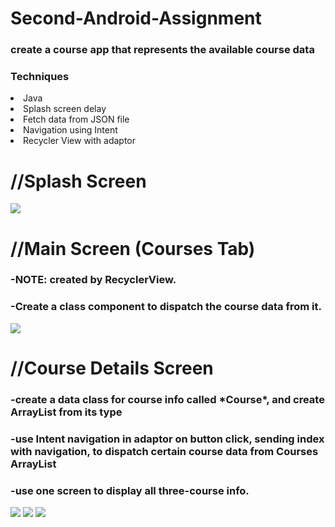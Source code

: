 <h1>Second-Android-Assignment</h1>
<h3>create a course app that represents the available course data</h3>
<h3>Techniques</h3>
<li>Java</li>
<li>Splash screen delay</li>
<li>Fetch data from JSON file</li>
<li>Navigation using Intent</li>
<li>Recycler View with adaptor</li>



<h1>//Splash Screen</h1>
<img src="https://github.com/user-attachments/assets/7ef51ce2-ef57-4e78-b8e9-f2771c175697"/>
<!-- ![Screenshot_1721424765](https://github.com/user-attachments/assets/7ef51ce2-ef57-4e78-b8e9-f2771c175697) -->


<h1>//Main Screen (Courses Tab)</h1>
<h3>-NOTE: created by RecyclerView.</h3>
<h3>-Create a class component to dispatch the course data from it.</h3>
<img src="https://github.com/user-attachments/assets/42a46a91-6b90-427d-9c47-427220ddfe8e"/>


<h1>//Course Details Screen</h1>
<h3>-create a data class for course info called *Course*, and create ArrayList from its type</h3>
<h3>-use Intent navigation in adaptor on button click, sending index with navigation, to dispatch certain course data from Courses ArrayList</h3>
<h3>-use one screen to display all three-course info.</h3>
<img src="https://github.com/user-attachments/assets/302cea45-e6ed-4558-80bf-e2785eda4c8f"/>
<img src="https://github.com/user-attachments/assets/26dbf45f-a877-4018-8eae-118d8f273295"/>
<img src="https://github.com/user-attachments/assets/d35be920-f81f-47e2-b1e0-8b45053b4407"/>



